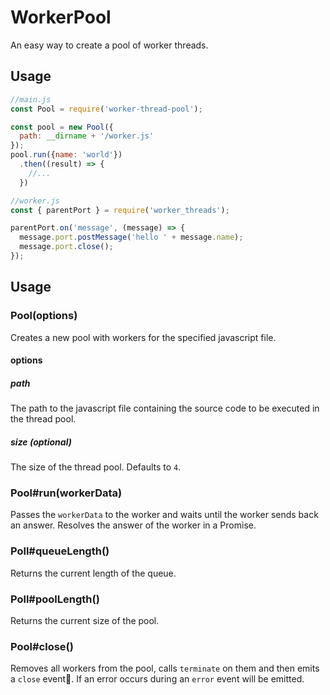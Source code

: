 # WorkerPool

An easy way to create a pool of worker threads.

## Usage


```js
//main.js
const Pool = require('worker-thread-pool');

const pool = new Pool({
  path: __dirname + '/worker.js'
});
pool.run({name: 'world'})
  .then((result) => {
    //...
  })
```

```js
//worker.js
const { parentPort } = require('worker_threads');

parentPort.on('message', (message) => {
  message.port.postMessage('hello ' + message.name);
  message.port.close();
});
```

## Usage

### Pool(options)

Creates a new pool with workers for the specified javascript file.

#### options

##### path

The path to the javascript file containing the source code to be executed in the thread pool.

##### size (optional)

The size of the thread pool. Defaults to `4`.

### Pool#run(workerData)

Passes the `workerData` to the worker and waits until the worker sends back an answer. Resolves the answer of the worker in a Promise.

### Poll#queueLength()

Returns the current length of the queue.

### Poll#poolLength()

Returns the current size of the pool.

### Pool#close()

Removes all workers from the pool, calls `terminate` on them and then emits a `close` event. 
If an error occurs during an `error` event will be emitted.

